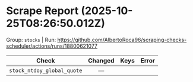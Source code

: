 # Scrape Report (2025-10-25T08:26:50.012Z)

Group: `stocks`  |  Run: https://github.com/AlbertoRoca96/scraping-checks-scheduler/actions/runs/18800621077

| Check | Changed | Keys | Error |
|---|:---:|:--|:--|
| `stock_ntdoy_global_quote` | — |  |  |
